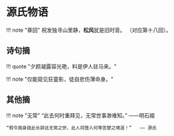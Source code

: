 # 源氏物语


!!! note "章回"
    祝发独寻山里静，**松风**犹是旧时音。 （对应第十八回）。


## 诗句摘

!!! quote "夕颜凝露容光艳，料是伊人驻马来。"

!!! note "仅能窥见狂童影，徒自悲伤薄命身。"



## 其他摘


!!! note "无常"
    “此去何时重拜见，无常世事渺难知。” ——明石姬

    “假令我身就此长辞这无常之世，此人将堕入何等苦楚之境涯！”   —— 源氏

    

